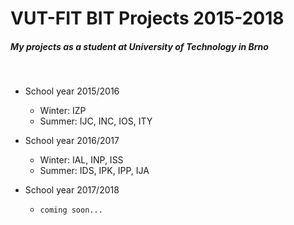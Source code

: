 # **VUT-FIT BIT** Projects 2015-2018

##### My projects as a student at University of Technology in Brno
&nbsp;
 - School year 2015/2016
   - Winter: IZP
   - Summer: IJC, INC, IOS, ITY


 - School year 2016/2017
   - Winter: IAL, INP, ISS
   - Summer: IDS, IPK, IPP, IJA


 - School year 2017/2018
   - ```coming soon...```
